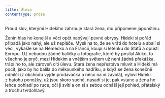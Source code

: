```yaml
---
title: Úleva
contentType: prose
---
```


<section>

Proud slov, kterými Hidekiho zahrnuje stará žena, mu připomene japonštinu.

Ženin hlas ho konejší a věci opět nabývají pevné obrysy. Hideki si pořád připadá jako nahý, ale už nepláče. Myslí na to, že se vrátí do hotelu a sbalí si věci, vykašle se na Německo a na Francii, koupí si letenku do Států a opustí Evropu. Už nebudou žádné balíčky a fotografie, které by posílal Akiko, to všechno je pryč, mezi Hidekim a vnějším světem už není žádná překážka, trápí ho to, ale zároveň cítí úlevu. Stará žena nepřestává mluvit a Hideki má pocit, jako by ho balila do měkounkého hadříku, a když se žena konečně odmlčí (z obchodu vyjde prodavačka a něco na ni zavolá), vyloví Hideki z batohu ponožky, už jsou skoro suché, nasadí si je, pak vstane a žena ho lehce pohladí po ruce, oči jí svítí a on si s sebou odnáší její pohled, přátelský a trochu tvrdohlavý.

</section>
